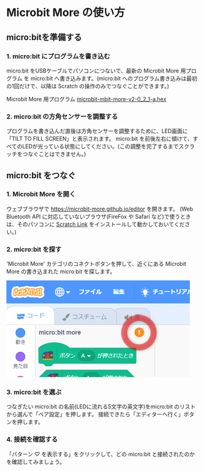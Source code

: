 # Microbit More の使い方

## micro:bitを準備する

### 1. micro:bit にプログラムを書き込む
micro:bit をUSBケーブルでパソコンにつないで、最新の Microbit More 用プログラム を micro:bit へ書き込みます。(micro:bit へのプログラム書き込みは最初の1回だけで、以降は Scratch の操作のみでつなぐことができます。)

Microbit More 用プログラム [microbit-mbit-more-v2-0_2_1-a.hex](https://github.com/yokobond/pxt-mbit-more-v2/releases/download/0.2.1/microbit-mbit-more-v2-0_2_1-a.hex)

### 2. micro:bit の方角センサーを調整する
プログラムを書き込んだ直後は方角センサーを調整するために、LED画面に「TILT TO FILL SCREEN」と表示されます。 micro:bit を前後左右に傾けて、すべてのLEDが光っている状態にしてください。(この調整を完了するまでスクラッチをつなぐことはできません。)

## micro:bit をつなぐ

### 1. Microbit More を開く

ウェブブラウザで https://microbit-more.github.io/editor を開きます。
(Web Bluetooth API に対応していないブラウザ(FireFox や Safari など)で使うときは、そのパソコンに [Scratch Link](https://scratch.mit.edu/microbit) をインストールして動かしておいてください。)

### 2. micro:bit を探す

'Microbit More' カテゴリのコネクトボタンを押して、近くにある Microbit More の書き込まれた micro:bit を探します。

![](microbit_more-connect_button-disconnected.png)

### 3. micro:bit を選ぶ

つなぎたい micro:bit の名前(LEDに流れる5文字の英文字)をmicro:bit のリストから選んで「ペア設定」を押します。
接続できたら「エディターへ行く」ボタンを押します。

### 4. 接続を確認する

「パターン ♡ を表示する」をクリックして、どの micro:bit と接続されたのかを確認してみましょう。
